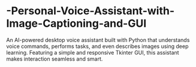 # -Personal-Voice-Assistant-with-Image-Captioning-and-GUI
An AI-powered desktop voice assistant built with Python that understands voice commands, performs tasks, and even describes images using deep learning. Featuring a simple and responsive Tkinter GUI, this assistant makes interaction seamless and smart.
